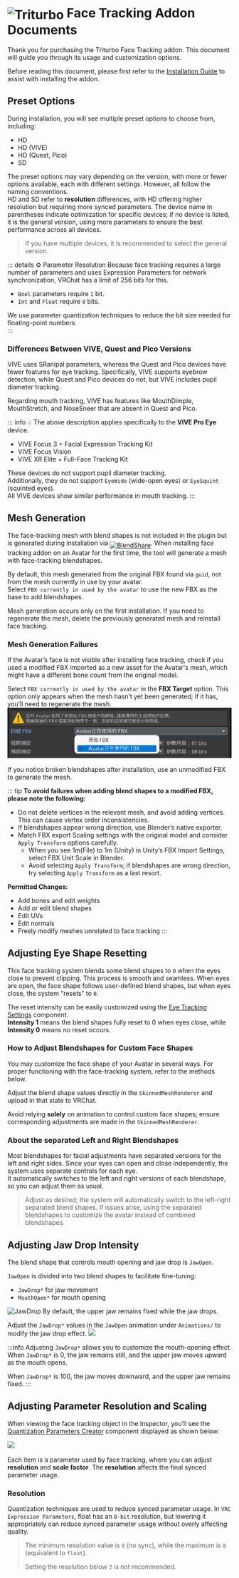 # <img src="/triturbo_logo.png" alt="Triturbo" style="width: 32px; height: 32px; vertical-align: -4px; display: inline;"/> Face Tracking Addon Documents

Thank you for purchasing the Triturbo Face Tracking addon. This document will guide you through its usage and customization options.

Before reading this document, please first refer to the [Installation Guide](./installation-guide) to assist with installing the addon.

## Preset Options
During installation, you will see multiple preset options to choose from, including:
- HD
- HD (VIVE)
- HD (Quest, Pico)
- SD

The preset options may vary depending on the version, with more or fewer options available, each with different settings. However, all follow the naming conventions.  
HD and SD refer to **resolution** differences, with HD offering higher resolution but requiring more synced parameters. The device name in parentheses indicate optimization for specific devices; if no device is listed, it is the general version, using more parameters to ensure the best performance across all devices.  
> If you have multiple devices, it is recommended to select the general version.

::: details ⚙ Parameter Resolution
Because face tracking requires a large number of parameters and uses Expression Parameters for network synchronization, VRChat has a limit of 256 bits for this.  
- `Bool` parameters require `1` bit.  
- `Int` and `Float` require `8` bits.  

We use parameter quantization techniques to reduce the bit size needed for floating-point numbers.  
:::

### Differences Between VIVE, Quest and Pico Versions
VIVE uses SRanipal parameters, whereas the Quest and Pico devices have fewer features for eye tracking. Specifically, VIVE supports eyebrow detection, while Quest and Pico devices do not, but VIVE includes pupil diameter tracking.

Regarding mouth tracking, VIVE has features like MouthDimple, MouthStretch, and NoseSneer that are absent in Quest and Pico.

::: info 💡
The above description applies specifically to the **VIVE Pro Eye** device.
- VIVE Focus 3 + Facial Expression Tracking Kit
- VIVE Focus Vision  
- VIVE XR Elite + Full-Face Tracking Kit

These devices do not support pupil diameter tracking.\
Additionally, they do not support `EyeWide` (wide-open eyes) or `EyeSquint` (squinted eyes).  
All VIVE devices show similar performance in mouth tracking.
:::

## Mesh Generation
The face-tracking mesh with blend shapes is not included in the plugin but is generated during installation via [<img src="/blendshare.png" alt="BlendShare" style="width: 96px; height: 24px; vertical-align: -5px; display: inline;"/>](./blendshare.md). When installing face tracking addon on an Avatar for the first time, the tool will generate a mesh with face-tracking blendshapes.

By default, this mesh generated from the original FBX found via `guid`, not from the mesh currently in use by your avatar.\
Select `FBX currently in used by the avatar` to use the new FBX as the base to add blendshapes.

Mesh generation occurs only on the first installation. If you need to regenerate the mesh, delete the previously generated mesh and reinstall face tracking.

### Mesh Generation Failures
If the Avatar’s face is not visible after installing face tracking, check if you used a modified FBX imported as a new asset for the Avatar's mesh, which might have a different bone count from the original model.

Select `FBX currently in used by the avatar` in the **FBX Target** option. This option only appears when the mesh hasn’t yet been generated; if it has, you’ll need to regenerate the mesh.
![FBX Target: FBX currently in used by the avatar](./assets/fbx_target.png)

If you notice broken blendshapes after installation, use an unmodified FBX to generate the mesh.

::: tip
**To avoid failures when adding blend shapes to a modified FBX, please note the following:**

- Do not delete vertices in the relevant mesh, and avoid adding vertices. This can cause vertex order inconsistencies.
- If blendshapes appear wrong direction, use Blender’s native exporter.
- Match FBX export Scaling settings with the original model and consider `Apply Transform` options carefully.
  - When you see 1m(File) to 1m (Unity) in Unity’s FBX Import Settings, select FBX Unit Scale in Blender.
  - Avoid selecting `Apply Transform`; if blendshapes are wrong direction, try selecting `Apply Transform` as a last resort.

**Permitted Changes:**
- Add bones and edit weights
- Add or edit blend shapes
- Edit UVs
- Edit normals
- Freely modify meshes unrelated to face tracking
:::

## Adjusting Eye Shape Resetting
This face tracking system blends some blend shapes to `0` when the eyes close to prevent clipping. This process is smooth and seamless. When eyes are open, the face shape follows user-defined blend shapes, but when eyes close, the system “resets” to `0`.

The reset intensity can be easily customized using the [Eye Tracking Settings](eye-tracking-settings) component.\
**Intensity 1** means the blend shapes fully reset to 0 when eyes close, while **Intensity 0** means no reset occurs.

### How to Adjust Blendshapes for Custom Face Shapes
You may customize the face shape of your Avatar in several ways. For proper functioning with the face-tracking system, refer to the methods below.

Adjust the blend shape values directly in the `SkinnedMeshRenderer` and upload in that state to VRChat.

Avoid relying **solely** on animation to control custom face shapes; ensure corresponding adjustments are made in the `SkinnedMeshRenderer`.

### About the separated Left and Right Blendshapes
Most blendshapes for facial adjustments have separated versions for the left and right sides. Since your eyes can open and close independently, the system uses separate controls for each eye.\
It automatically switches to the left and right versions of each blendshape, so you can adjust them as usual.

> Adjust as desired; the system will automatically switch to the left-right separated blend shapes. If issues arise, using the separated blendshapes to customize the avatar instead of combined blendshapes.

## Adjusting Jaw Drop Intensity
The blend shape that controls mouth opening and jaw drop is `JawOpen`.

`JawOpen` is divided into two blend shapes to facilitate fine-tuning:

- `JawDrop*` for jaw movement
- `MouthOpen*` for mouth opening
  
![JawDrop](/jawdrop_mouthopen_compare.jpg)
By default, the upper jaw remains fixed while the jaw drops.

Adjust the `JawDrop*` values in the `JawOpen` animation under `Animations/` to modify the jaw drop effect.
![](/jaw_open.png)

:::info
Adjusting `JawDrop*` allows you to customize the mouth-opening effect. When `JawDrop*` is 0, the jaw remains still, and the upper jaw moves upward as the mouth opens.

When `JawDrop*` is 100, the jaw moves downward, and the upper jaw remains fixed.
:::

## Adjusting Parameter Resolution and Scaling
When viewing the face tracking object in the Inspector, you’ll see the [Quantization Parameters Creator](quantization-parameters-creator) component displayed as shown below:

![](/qpc.png)

Each item is a parameter used by face tracking, where you can adjust **resolution** and **scale factor**. The **resolution** affects the final synced parameter usage.

### Resolution
Quantization techniques are used to reduce synced parameter usage. In `VRC Expression Parameters`, float has an `8-bit` resolution, but lowering it appropriately can reduce synced parameter usage without overly affecting quality.

> The minimum resolution value is `0` (no sync), while the maximum is `8` (equivalent to `float`).
> 
> Setting the resolution below `2` is not recommended.
>